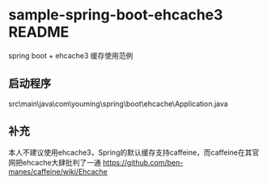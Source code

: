 # sample-spring-boot-ehcache3 README
spring boot + ehcache3 缓存使用范例

## 启动程序
src\main\java\com\youming\spring\boot\ehcache\Application.java

## 补充
本人不建议使用ehcache3，Spring的默认缓存支持caffeine，而caffeine在其官网把ehcache大肆批判了一通
https://github.com/ben-manes/caffeine/wiki/Ehcache


